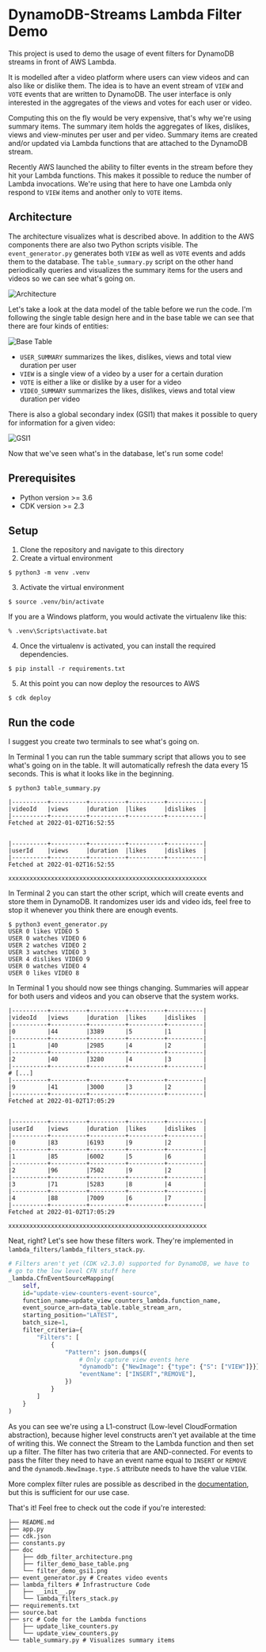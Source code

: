 
# DynamoDB-Streams Lambda Filter Demo

This project is used to demo the usage of event filters for DynamoDB streams in front of AWS Lambda.

It is modelled after a video platform where users can view videos and can also like or dislike them.
The idea is to have an event stream of `VIEW` and `VOTE` events that are written to DynamoDB.
The user interface is only interested in the aggregates of the views and votes for each user or video.

Computing this on the fly would be very expensive, that's why we're using summary items.
The summary item holds the aggregates of likes, dislikes, views and view-minutes per user and per video.
Summary items are created and/or updated via Lambda functions that are attached to the DynamoDB stream.

Recently AWS launched the ability to filter events in the stream before they hit your Lambda functions.
This makes it possible to reduce the number of Lambda invocations.
We're using that here to have one Lambda only respond to `VIEW` items and another only to `VOTE` items.

## Architecture

The architecture visualizes what is described above.
In addition to the AWS components there are also two Python scripts visible.
The `event_generator.py` generates both `VIEW` as well as `VOTE` events and adds them to the database.
The `table_summary.py` script on the other hand periodically queries and visualizes the summary items for the users and videos so we can see what's going on.

![Architecture](doc/ddb_filter_architecture.png)

Let's take a look at the data model of the table before we run the code.
I'm following the single table design here and in the base table we can see that there are four kinds of entities:

![Base Table](doc/filter_demo_base_table.png)

- `USER_SUMMARY` summarizes the likes, dislikes, views and total view duration per user
- `VIEW` is a single view of a video by a user for a certain duration
- `VOTE` is either a like or dislike by a user for a video
- `VIDEO_SUMMARY` summarizes the likes, dislikes, views and total view duration per video

There is also a global secondary index (GSI1) that makes it possible to query for information for a given video:

![GSI1](doc/filter_demo_gsi1.png)

Now that we've seen what's in the database, let's run some code!

## Prerequisites

- Python version >= 3.6
- CDK version >= 2.3


## Setup

1. Clone the repository and navigate to this directory
2. Create a virtual environment

```
$ python3 -m venv .venv
```

3. Activate the virtual environment

```
$ source .venv/bin/activate
```

If you are a Windows platform, you would activate the virtualenv like this:

```
% .venv\Scripts\activate.bat
```

4. Once the virtualenv is activated, you can install the required dependencies.

```
$ pip install -r requirements.txt
```

5. At this point you can now deploy the resources to AWS

```
$ cdk deploy
```

## Run the code

I suggest you create two terminals to see what's going on.

In Terminal 1 you can run the table summary script that allows you to see what's going on in the table. It will automatically refresh the data every 15 seconds. This is what it looks like in the beginning.

```shell
$ python3 table_summary.py

|----------+----------+----------+----------+----------|
|videoId   |views     |duration  |likes     |dislikes  |
|----------+----------+----------+----------+----------|
Fetched at 2022-01-02T16:52:55


|----------+----------+----------+----------+----------|
|userId    |views     |duration  |likes     |dislikes  |
|----------+----------+----------+----------+----------|
Fetched at 2022-01-02T16:52:55

xxxxxxxxxxxxxxxxxxxxxxxxxxxxxxxxxxxxxxxxxxxxxxxxxxxxxxxx
```

In Terminal 2 you can start the other script, which will create events and store them in DynamoDB. It randomizes user ids and video ids, feel free to stop it whenever you think there are enough events.

```shell
$ python3 event_generator.py
USER 0 likes VIDEO 5
USER 0 watches VIDEO 6
USER 2 watches VIDEO 2
USER 3 watches VIDEO 3
USER 4 dislikes VIDEO 9
USER 0 watches VIDEO 4
USER 0 likes VIDEO 8
```

In Terminal 1 you should now see things changing.
Summaries will appear for both users and videos and you can observe that the system works.

```shell
|----------+----------+----------+----------+----------|
|videoId   |views     |duration  |likes     |dislikes  |
|----------+----------+----------+----------+----------|
|0         |44        |3389      |5         |1         |
|----------+----------+----------+----------+----------|
|1         |40        |2985      |4         |2         |
|----------+----------+----------+----------+----------|
|2         |40        |3280      |4         |3         |
|----------+----------+----------+----------+----------|
# [...]
|----------+----------+----------+----------+----------|
|9         |41        |3000      |3         |2         |
|----------+----------+----------+----------+----------|
Fetched at 2022-01-02T17:05:29


|----------+----------+----------+----------+----------|
|userId    |views     |duration  |likes     |dislikes  |
|----------+----------+----------+----------+----------|
|0         |83        |6193      |9         |2         |
|----------+----------+----------+----------+----------|
|1         |85        |6002      |5         |6         |
|----------+----------+----------+----------+----------|
|2         |96        |7502      |9         |2         |
|----------+----------+----------+----------+----------|
|3         |71        |5283      |8         |4         |
|----------+----------+----------+----------+----------|
|4         |88        |7009      |6         |7         |
|----------+----------+----------+----------+----------|
Fetched at 2022-01-02T17:05:29

xxxxxxxxxxxxxxxxxxxxxxxxxxxxxxxxxxxxxxxxxxxxxxxxxxxxxxxx
```

Neat, right?
Let's see how these filters work.
They're implemented in `lambda_filters/lambda_filters_stack.py`.

```python
# Filters aren't yet (CDK v2.3.0) supported for DynamoDB, we have to
# go to the low level CFN stuff here
_lambda.CfnEventSourceMapping(
    self,
    id="update-view-counters-event-source",
    function_name=update_view_counters_lambda.function_name,
    event_source_arn=data_table.table_stream_arn,
    starting_position="LATEST",
    batch_size=1,
    filter_criteria={
        "Filters": [
            {
                "Pattern": json.dumps({
                    # Only capture view events here
                    "dynamodb": {"NewImage": {"type": {"S": ["VIEW"]}}},  
                    "eventName": ["INSERT","REMOVE"],
                })
            }
        ]
    }
)
```

As you can see we're using a L1-construct (Low-level CloudFormation abstraction), because higher level constructs aren't yet available at the time of writing this.
We connect the Stream to the Lambda function and then set up a filter.
The filter has two criteria that are AND-connected.
For events to pass the filter they need to have an event name equal to `INSERT` or `REMOVE` and the `dynamodb.NewImage.type.S` attribute needs to have the value `VIEW`.

More complex filter rules are possible as described in the [documentation](https://docs.aws.amazon.com/lambda/latest/dg/invocation-eventfiltering.html#filtering-syntax), but this is sufficient for our use case.

That's it!
Feel free to check out the code if you're interested:

```terminal
├── README.md
├── app.py
├── cdk.json
├── constants.py
├── doc
│   ├── ddb_filter_architecture.png
│   ├── filter_demo_base_table.png
│   └── filter_demo_gsi1.png
├── event_generator.py # Creates video events
├── lambda_filters # Infrastructure Code
│   ├── __init__.py
│   └── lambda_filters_stack.py
├── requirements.txt
├── source.bat
├── src # Code for the Lambda functions
│   ├── update_like_counters.py
│   └── update_view_counters.py
└── table_summary.py # Visualizes summary items
```